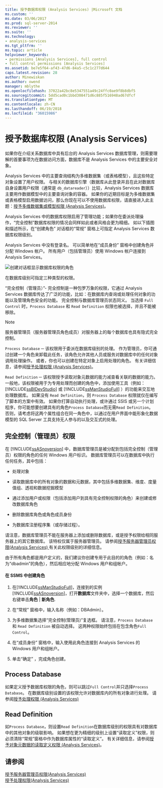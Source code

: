 ```yaml
---
title: 授予数据库权限 (Analysis Services) |Microsoft 文档
ms.custom: ''
ms.date: 03/06/2017
ms.prod: sql-server-2014
ms.reviewer: ''
ms.suite: ''
ms.technology:
- analysis-services
ms.tgt_pltfrm: ''
ms.topic: article
helpviewer_keywords:
- permissions [Analysis Services], full control
- full control permissions [Analysis Services]
ms.assetid: be7e5f64-af43-47d6-84a5-c5c1c277d644
caps.latest.revision: 28
author: Minewiskan
ms.author: owend
manager: mblythe
ms.openlocfilehash: 37022a42bc8e5347551a49c24ffc0ae9f8b8dbf5
ms.sourcegitcommit: 5dd5cad0c1bbd308471d6c885f516948ad67dfcf
ms.translationtype: MT
ms.contentlocale: zh-CN
ms.lasthandoff: 06/19/2018
ms.locfileid: "36015986"
---
```

# <a name="grant-database-permissions-analysis-services"></a>授予数据库权限 (Analysis Services)
  如果你在介绍关系数据库中具有后台的 Analysis Services 数据库管理，则需要理解的首要事项为在数据访问方面，数据库不是 Analysis Services 中的主要安全对象。  
  
 Analysis Services 中的主要查询结构为多维数据集（或表格模型），且这些特定对象设置了用户权限。 与相关的数据库引擎（数据库从此登录并且在此对数据库自身设置用户权限（通常是 `db_datareader`））比较，Analysis Services 数据库主要用作数据模型中的主要查询对象的容器。 如果你的近期目标是为多维数据集或表格模型启用数据访问，那么你现在可以不使用数据库权限，请直接进入此主题：[授予多维数据集或模型权限 (Analysis Services)](grant-cube-or-model-permissions-analysis-services.md)。  
  
 Analysis Services 中的数据库权限启用了管理功能；如果你在委派处理操作，“完全控制”数据库权限的情况会同样如此或者风格会更为精细。 如以下插图和描述所示，在“创建角色”  对话框的“常规”  窗格上可指定 Analysis Services 数据库权限级别。  
  
 Analysis Services 中没有登录名。 可以简单地在“成员身份”  窗格中创建角色并分配 Windows 帐户。 所有用户（包括管理员）使用 Windows 帐户连接到 Analysis Services。  
  
 ![创建对话框显示数据库权限的角色](../media/ssas-permsdbrole.png "创建对话框显示数据库权限的角色")  
  
 在数据库级别可指定三种类型的权限。  
  
 “完全控制（管理员）”- 完全控制是一种包罗万象的权限，它通过 Analysis Services 数据库传达了广泛的功能，比如：在数据库内查询或处理任何对象的功能以及管理角色安全的功能。 完全控制与数据库管理员状态同义。 当选择 `Full Control` 时，`Process Database` 和 `Read Definition` 权限也被选择，并且不能被移除。  
  
> [!NOTE]  
>  服务器管理员（服务器管理员角色成员）对服务器上的每个数据库也具有隐式完全控制。  
  
 `Process Database` ─ 该权限用于委派在数据库级别的处理。 作为管理员，你可通过创建一个角色来卸载此任务，该角色允许其他人员或服务对数据库中的任何对象调用处理操作。 或者，你也可以创建在特定对象上启用处理的角色。 有关详细信息，请参阅[授予处理权限 (Analysis Services)](grant-process-permissions-analysis-services.md)。  
  
 `Read Definition` ─ 该权限授予读取对象元数据的能力减查看关联的数据的能力。 一般地，该权限被用于为专用处理而创建的角色中，添加使用工具（例如： [!INCLUDE[ssBIDevStudio](../../includes/ssbidevstudio-md.md)] 或 [!INCLUDE[ssManStudioFull](../../../includes/ssmanstudiofull-md.md)] ）的功能来交互地处理数据库。 如果没有 `Read Definition`，则 `Process Database` 权限就仅在编写了脚本的方案中有效。 如果你打算自动执行处理，或许通过 SSIS 或另一个计划程序，你可能想要创建具有的角色`Process Database`而无需`Read Definition`。 否则，请考虑将这两个属性组合在同一角色中，以通过在用户界面中能形象化数据模型的 SQL Server 工具支持无人参与的以及交互式的处理。  
  
## <a name="full-control-administrator-permissions"></a>完全控制（管理员）权限  
 在 [!INCLUDE[ssASnoversion](../../../includes/ssasnoversion-md.md)] 中，数据库管理员是被分配到包括完全控制（管理员）权限的角色的任何 Windows 用户标识。 数据库管理员可以在数据库中执行任何任务，其中包括：  
  
-   处理对象  
  
-   读取数据库中的所有对象的数据和元数据，其中包括多维数据集、维度、度量值组、透视和数据挖掘模型  
  
-   通过添加用户或权限（包括添加用户到具有完全控制权限的角色）来创建或修改数据库角色  
  
-   删除数据库角色或角色成员身份  
  
-   为数据库注册程序集（或存储过程）。  
  
 请注意，数据库管理员不能在服务器上添加或删除数据库，或是授予权限给相同服务器上的其它数据库。 该特权仅属于服务器管理员。 请参阅[授予服务器管理员权限&#40;Analysis Services&#41; ](../instances/grant-server-admin-rights-to-an-analysis-services-instance.md)有关此权限级别的详细信息。  
  
 由于所有角色都是用户定义的，我们建议你创建专用于此目的的角色（例如：名为“dbadmin”的角色），然后相应地分配 Windows 用户和组帐户。  
  
#### <a name="create-roles-in-ssms"></a>在 SSMS 中创建角色  
  
1.  在[!INCLUDE[ssManStudioFull](../../../includes/ssmanstudiofull-md.md)]，连接到的实例[!INCLUDE[ssASnoversion](../../../includes/ssasnoversion-md.md)]，打开**数据库**文件夹中，选择一个数据库，然后右键单击**角色** | **新角色**.  
  
2.  在“常规”  窗格中，输入名称（例如：DBAdmin）。  
  
3.  为多维数据集选择“完全控制(管理员)”复选框。 请注意，`Process Database` 和 `Read Definition` 被自动选择。 这两种权限始终包括在包含角色`Full Control`。  
  
4.  在“成员身份”  窗格中，输入使用此角色连接到 Analysis Services 的 Windows 用户和组帐户。  
  
5.  单击“确定”  ，完成角色创建。  
  
## <a name="process-database"></a>Process Database  
 如果定义授予数据库权限的角色，则可以跳过`Full Control`并只选择`Process Database`。 在数据库级别设置的该权限允许对数据库内的所有对象进行处理。 请参阅[授予处理权限 (Analysis Services)](grant-process-permissions-analysis-services.md)  
  
## <a name="read-definition"></a>Read Definition  
 如`Process Database`，则设置`Read Definition`在数据库级别的权限具有对数据库中的其他对象的级联影响。 如果想在更为精细的级别上设置“读取定义”权限，则必须清除“常规”窗格中作为数据库属性的“读取定义”。 有关详细信息，请参阅[授予对象元数据的读取定义权限 (Analysis Services)](grant-read-definition-permissions-on-object-metadata-analysis-services.md)。  
  
## <a name="see-also"></a>请参阅  
 [授予服务器管理员权限&#40;Analysis Services&#41;](../instances/grant-server-admin-rights-to-an-analysis-services-instance.md)   
 [授予处理权限&#40;Analysis Services&#41;](grant-process-permissions-analysis-services.md)  
  
  